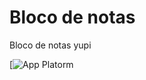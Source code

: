 # Bloco de notas
Bloco de notas yupi

[![App Platorm](https://static.wikia.nocookie.net/minecraft_gamepedia/images/1/18/Note_Block_JE2_BE2.png/revision/latest?cb=20220311024036)
